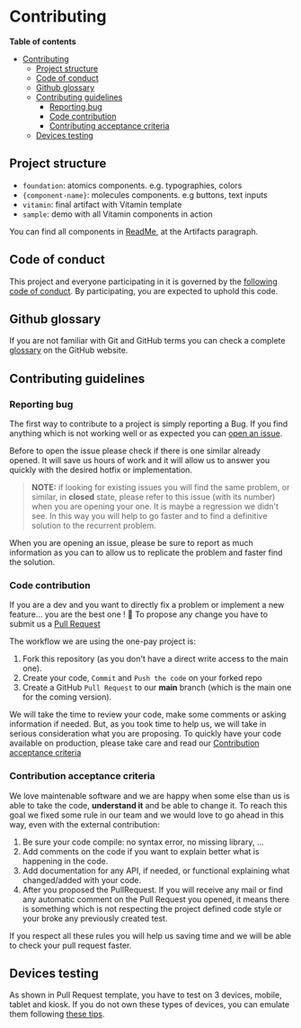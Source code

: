 # Contributing

**Table of contents** 

- [Contributing](#Contributing)
  - [Project structure](#project-structure)
  - [Code of conduct](#code-of-conduct)
  - [Github glossary](#github-glossary)
  - [Contributing guidelines](#contributing-guidelines)
    - [Reporting bug](#reporting-bug)
    - [Code contribution](#code-contribution)
    - [Contributing acceptance criteria](#contributing-acceptance-criteria)
  - [Devices testing](#devices-testing)

## Project structure

- `foundation`: atomics components. e.g. typographies, colors
- `{component-name}`: molecules components. e.g buttons, text inputs
- `vitamin`: final artifact with Vitamin template
- `sample`: demo with all Vitamin components in action

You can find all components in [ReadMe](README.md), at the Artifacts paragraph.

## Code of conduct

This project and everyone participating in it is governed by the [following code of conduct](CODE_OF_CONDUCT.md). By participating, you are expected to uphold this code.

## Github glossary

If you are not familiar with Git and GitHub terms you can check a complete [glossary](https://help.github.com/articles/github-glossary/) on the GitHub website.

## Contributing guidelines

### Reporting bug

The first way to contribute to a project is simply reporting a Bug. If you find anything which is not working well or as expected you can [open an issue](https://github.com/decathlon/vitamin-android/issues/new/choose).

Before to open the issue please check if there is one similar already opened. It will save us hours of work and it will allow us to answer you quickly with the desired hotfix or implementation.

> **NOTE:** if looking for existing issues you will find the same problem, or similar, in **closed** state, please refer to this issue (with its number) when you are opening your one. It is maybe a regression we didn't see. In this way you will help to go faster and to find a definitive solution to the recurrent problem.

When you are opening an issue, please be sure to report as much information as you can to allow us to replicate the problem and faster find the solution.

### Code contribution

If you are a dev and you want to directly fix a problem or implement a new feature... you are the best one ! :clap:
To propose any change you have to submit us a [Pull Request](https://help.github.com/articles/about-pull-requests/)

The workflow we are using the one-pay project is:

1. Fork this repository (as you don't have a direct write access to the main one).
2. Create your code, `Commit` and `Push the code` on your forked repo
3. Create a GitHub `Pull Request` to our **main** branch (which is the main one for the coming version).

We will take the time to review your code, make some comments or asking information if needed. But, as you took time to help us, we will take in serious consideration what you are proposing.
To quickly have your code available on production, please take care and read our [Contribution acceptance criteria](#contribution-acceptance-criteria)

### Contribution acceptance criteria

We love maintenable software and we are happy when some else than us is able to take the code, **understand it** and be able to change it.
To reach this goal we fixed some rule in our team and we would love to go ahead in this way, even with the external contribution:

1. Be sure your code compile: no syntax error, no missing library, ...
2. Add comments on the code if you want to explain better what is happening in the code.
3. Add documentation for any API, if needed, or functional explaining what changed/added with your code.
4. After you proposed the PullRequest. If you will receive any mail or find any automatic comment on the Pull Request you opened, it means there is something which is not respecting the project defined code style or your broke any previously created test.

If you respect all these rules you will help us saving time and we will be able to check your pull request faster.

## Devices testing

As shown in Pull Request template, you have to test on 3 devices, mobile, tablet and kiosk.
If you do not own these types of devices, you can emulate them following [these tips](EMULATORS.md).